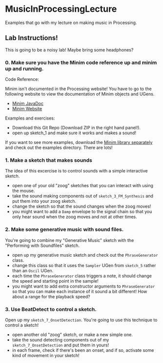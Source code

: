 MusicInProcessingLecture
========================

Examples that go with my lecture on making music in Processing.

## Lab Instructions!

This is going to be a noisy lab! Maybe bring some headphones?

### 0. Make sure you have the Minim code reference up and minim up and running.

Code Reference:

Minim isn't documented in the Processing website! You have to go to the following website to view the documentation of Minim objects and UGens.

- [Minim JavaDoc](http://code.compartmental.net/minim/javadoc/)
- [Minim Website](http://code.compartmental.net/minim/)


Examples and exercises:

- Download this Git Repo (Download ZIP in the right hand panel!).
- open up sketch_1 and make sure it works and makes a sound!

If you want to see more examples, download the [Minim library separately](http://code.compartmental.net/minim/distro/minim-2.2.0.zip) and check out the examples directory. There are lots!

### 1. Make a sketch that makes sounds

The idea of this excercise is to control sounds with a simple interactive sketch.

- open one of your old "zoog" sketches that you can interact with using the mouse.
- take the sound making components out of `sketch_3_FM_Synthesis` and put them into your zoog sketch.
- change the sketch so that the sound changes when the zoog moves!
- you might want to add a `Damp` envelope to the signal chain so that you only hear sound when the zoog moves and not at other times. 

### 2. Make some generative music with sound files.

You're going to combine my "Generative Music" sketch with the "Performing with Soundfiles" sketch. 

- open up my generative music sketch and check out the `PhraseGenerator` class.
- change this class so that it uses the `Sampler` UGen from `sketch_5` rather than an `Oscil` UGen.
- each time the `PhraseGenerator` class triggers a note, it should change the speed and starting point in the sample!
- you might want to add extra constructor arguments to `PhraseGenerator` so that you can make each instance of it sound a bit different! How about a range for the playback speed?

### 3. Use BeatDetect to control a sketch.

Open up my `sketch_7_OnsetDetection`. You're going to use this technique to control a sketch!

- open another old "zoog" sketch, or make a new simple one.
- take the sound detecting components out of my `sketch_7_OnsetDetection` and put them in yours!
- in each frame, check if there's been an onset, and if so, activate some kind of movement in your sketch!